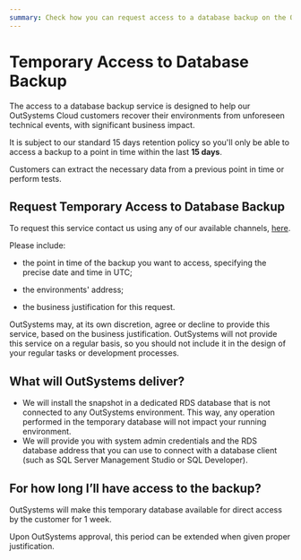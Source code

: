 ```yaml
---
summary: Check how you can request access to a database backup on the OutSystems PaaS
---
```


# Temporary Access to Database Backup

The access to a database backup service is designed to help our OutSystems Cloud customers recover their environments from unforeseen technical events, with significant business impact.

It is subject to our standard 15 days retention policy so you'll only be able to access a backup to a point in time within the last **15 days**.

Customers can extract the necessary data from a previous point in time or perform tests.


## Request Temporary Access to Database Backup

To request this service contact us using any of our available channels, [here](https://success.outsystems.com/Support/Enterprise_Customers/OutSystems_Support/01_Contact_OutSystems_technical_support).

Please include:

- the point in time of the backup you want to access, specifying the precise date and time in UTC;

- the environments' address;

- the business justification for this request.

OutSystems may, at its own discretion, agree or decline to provide this service, based on the business justification. OutSystems will not provide this service on a regular basis, so you should not include it in the design of your regular tasks or development processes.

## What will OutSystems deliver?

 - We will install the snapshot in a dedicated RDS database that is not connected to any OutSystems environment. This way, any operation performed in the temporary database will not impact your running environment.
 - We will provide you with system admin credentials and the RDS database address that you can use to connect with a database client (such as SQL Server Management Studio or SQL Developer).

## For how long I’ll have access to the backup?

OutSystems will make this temporary database available for direct access by the customer for 1 week.

Upon OutSystems approval, this period can be extended when given proper justification.

 

